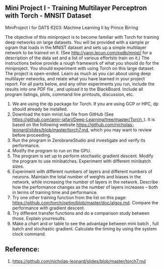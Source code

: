 ## Mini Project I - Training Multilayer Perceptron with Torch - MNSIT Dataset

MiniProject I for DATS 6203: Machine Learning II by Prince Birring

The objective of this miniproject is to become familiar with Torch for training deep networks on large datasets. You will be provided with a sample pr
ogram that loads in the MNIST dataset and sets up a simple multilayer network to be trained on it. (See http://yann.lecun.com/exdb/mnist/ for a description of the data set and a list of various effortsto train on it.)
The instructions below provide a rough framework of what you should do for the miniproject. You should experiment with using Torch on this large dataset. The project is open-ended. Learn
as much as you can about using deep multilayer networks, and relate what you have learned in your project report. For all parts below,  and any other experiments you run,  include the results into one PDF file
, and upload it to the BlackBoard.  Include all program listings, plots, command line printouts, discussion, etc.

1.  We are using the dp package for Torch. If you are using GCP or HPC, dp should already be installed.
2.  Download the train mnist.lua file from GitHub (See https://github.com/amir-jafari/Deep-Learning/tree/master/Torch_). It is based on the following website
https://github.com/nicholas-leonard/slides/blob/master/torch7.md, which you may want to review before proceeding.
3.  Run the program in ZerobraneStudio and investigate and verify its performance.
4.  Modify the program to run on the GPU.
5.  The program is set up to perform stochastic gradient descent. Modify the program to use minibatches. Experiment with different minibatch sizes.
6.  Experiment with different numbers of layers and different numbers of neurons. Maintain the total number of weights and biases in the network, while increasing the number of
layers in the network.  Describe how the performance changes as the number of layers increases – both in terms of training time and performance.
7.  Try one other training function from the list on this page: https://github.com/torch/optim/blob/master/doc/algos.md. Compare the performance with gradient descent.
8.  Try different transfer functions and do a comparison study between those. Explain yourresults.
9.  Make a chart and or table to see the advantage between mini batch , full batch and stochastic gradient. Calculate the timing by using the system clock command.

## Reference:
1. https://github.com/nicholas-leonard/slides/blob/master/torch7.md
